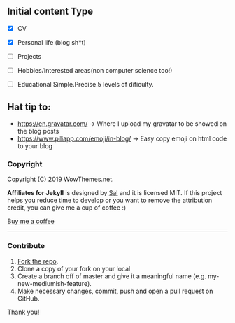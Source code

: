 ## Initial content Type
- [x] CV
- [x] Personal life (blog sh*t)
- [ ] Projects
- [ ] Hobbies/Interested areas(non computer science too!)
- [ ] Educational 
Simple.Precise.5 levels of dificulty.



## Hat tip to:
* https://en.gravatar.com/ -> Where I upload my gravatar to be showed on the blog posts
* https://www.piliapp.com/emoji/in-blog/ -> Easy copy emoji on html code to your blog   

### Copyright

Copyright (C) 2019 WowThemes.net.

**Affiliates for Jekyll** is designed by [Sal](https://www.wowthemes.net) and it is licensed MIT. If this project helps you reduce time to develop or you want to remove the attribution credit, you can give me a cup of coffee :)

[Buy me a coffee](https://www.wowthemes.net/donate/)

-----------------

### Contribute

1. [Fork the repo](https://github.com/wowthemesnet/affiliates-jekyll-theme.git).
2. Clone a copy of your fork on your local
3. Create a branch off of master and give it a meaningful name (e.g. my-new-mediumish-feature).
4. Make necessary changes, commit, push and open a pull request on GitHub.

Thank you!
